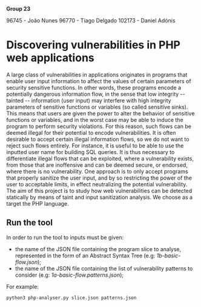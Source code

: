 **Group 23**

96745  - João Nunes
96770  - Tiago Delgado
102173 - Daniel Adónis 

# Discovering vulnerabilities in PHP web applications

A large class of vulnerabilities in applications originates in programs that enable user input information to affect the values of certain parameters of security sensitive functions. In other words, these programs encode a potentially dangerous information flow, in the sense that low integrity -- tainted -- information (user input) may interfere with high integrity parameters of sensitive functions or variables (so called sensitive sinks). This means that users are given the power to alter the behavior of sensitive functions or variables, and in the worst case may be able to induce the program to perform security violations. For this reason, such flows can be deemed illegal for their potential to encode vulnerabilities.
It is often desirable to accept certain illegal information flows, so we do not want to reject such flows entirely. For instance, it is useful to be able to use the inputted user name for building SQL queries. It is thus necessary to differentiate illegal flows that can be exploited, where a vulnerability exists, from those that are inoffensive and can be deemed secure, or endorsed, where there is no vulnerability. One approach is to only accept programs that properly sanitize the user input, and by so restricting the power of the user to acceptable limits, in effect neutralizing the potential vulnerability.
The aim of this project is to study how web vulnerabilities can be detected statically by means of taint and input sanitization analysis. We choose as a target the PHP language.

## Run the tool

In order to run the tool to inputs must be given:
* the name of the JSON file containing the program slice to analyse, represented in the form of an Abstract Syntax Tree (e.g: *1b-basic-flow.json*);
* the name of the JSON file containing the list of vulnerability patterns to consider (e.g: *1a-basic-flow.patterns.json*);

For example:

```
python3 php-analyser.py slice.json patterns.json
```




